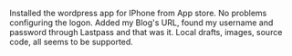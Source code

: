 <p>Installed the wordpress app for IPhone from App store. No problems configuring the logon. Added my Blog's URL, found my username and password through Lastpass and that was it. Local drafts, images, source code, all seems to be supported.</p>
